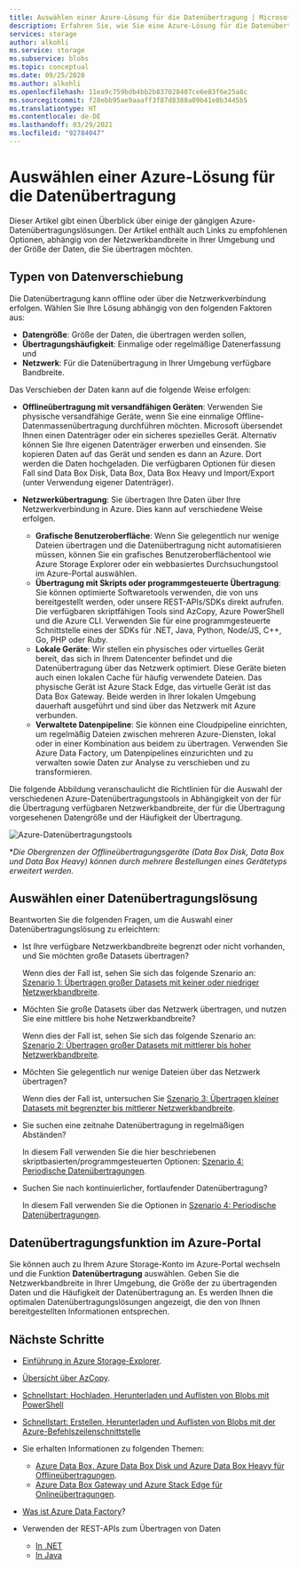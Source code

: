 ```yaml
---
title: Auswählen einer Azure-Lösung für die Datenübertragung | Microsoft-Dokumentation
description: Erfahren Sie, wie Sie eine Azure-Lösung für die Datenübertragung basierend auf der Größe der Daten und der verfügbaren Netzwerkbandbreite in Ihrer Umgebung auswählen.
services: storage
author: alkohli
ms.service: storage
ms.subservice: blobs
ms.topic: conceptual
ms.date: 09/25/2020
ms.author: alkohli
ms.openlocfilehash: 11ea9c759bdb4bb2b837028407ce6e83f6e25a8c
ms.sourcegitcommit: f28ebb95ae9aaaff3f87d8388a09b41e0b3445b5
ms.translationtype: HT
ms.contentlocale: de-DE
ms.lasthandoff: 03/29/2021
ms.locfileid: "92784047"
---
```

# <a name="choose-an-azure-solution-for-data-transfer"></a>Auswählen einer Azure-Lösung für die Datenübertragung

Dieser Artikel gibt einen Überblick über einige der gängigen Azure-Datenübertragungslösungen. Der Artikel enthält auch Links zu empfohlenen Optionen, abhängig von der Netzwerkbandbreite in Ihrer Umgebung und der Größe der Daten, die Sie übertragen möchten.

## <a name="types-of-data-movement"></a>Typen von Datenverschiebung

Die Datenübertragung kann offline oder über die Netzwerkverbindung erfolgen. Wählen Sie Ihre Lösung abhängig von den folgenden Faktoren aus:

- **Datengröße**: Größe der Daten, die übertragen werden sollen,
- **Übertragungshäufigkeit**: Einmalige oder regelmäßige Datenerfassung und
- **Netzwerk**: Für die Datenübertragung in Ihrer Umgebung verfügbare Bandbreite.

Das Verschieben der Daten kann auf die folgende Weise erfolgen:

- **Offlineübertragung mit versandfähigen Geräten**: Verwenden Sie physische versandfähige Geräte, wenn Sie eine einmalige Offline-Datenmassenübertragung durchführen möchten. Microsoft übersendet Ihnen einen Datenträger oder ein sicheres spezielles Gerät. Alternativ können Sie Ihre eigenen Datenträger erwerben und einsenden. Sie kopieren Daten auf das Gerät und senden es dann an Azure. Dort werden die Daten hochgeladen.  Die verfügbaren Optionen für diesen Fall sind Data Box Disk, Data Box, Data Box Heavy und Import/Export (unter Verwendung eigener Datenträger).

- **Netzwerkübertragung**: Sie übertragen Ihre Daten über Ihre Netzwerkverbindung in Azure. Dies kann auf verschiedene Weise erfolgen.

    - **Grafische Benutzeroberfläche**: Wenn Sie gelegentlich nur wenige Dateien übertragen und die Datenübertragung nicht automatisieren müssen, können Sie ein grafisches Benutzeroberflächentool wie Azure Storage Explorer oder ein webbasiertes Durchsuchungstool im Azure-Portal auswählen.
    - **Übertragung mit Skripts oder programmgesteuerte Übertragung**: Sie können optimierte Softwaretools verwenden, die von uns bereitgestellt werden, oder unsere REST-APIs/SDKs direkt aufrufen. Die verfügbaren skriptfähigen Tools sind AzCopy, Azure PowerShell und die Azure CLI. Verwenden Sie für eine programmgesteuerte Schnittstelle eines der SDKs für .NET, Java, Python, Node/JS, C++, Go, PHP oder Ruby.
    - **Lokale Geräte**: Wir stellen ein physisches oder virtuelles Gerät bereit, das sich in Ihrem Datencenter befindet und die Datenübertragung über das Netzwerk optimiert. Diese Geräte bieten auch einen lokalen Cache für häufig verwendete Dateien. Das physische Gerät ist Azure Stack Edge, das virtuelle Gerät ist das Data Box Gateway. Beide werden in Ihrer lokalen Umgebung dauerhaft ausgeführt und sind über das Netzwerk mit Azure verbunden.
    - **Verwaltete Datenpipeline**: Sie können eine Cloudpipeline einrichten, um regelmäßig Dateien zwischen mehreren Azure-Diensten, lokal oder in einer Kombination aus beidem zu übertragen. Verwenden Sie Azure Data Factory, um Datenpipelines einzurichten und zu verwalten sowie Daten zur Analyse zu verschieben und zu transformieren.

Die folgende Abbildung veranschaulicht die Richtlinien für die Auswahl der verschiedenen Azure-Datenübertragungstools in Abhängigkeit von der für die Übertragung verfügbaren Netzwerkbandbreite, der für die Übertragung vorgesehenen Datengröße und der Häufigkeit der Übertragung.

![Azure-Datenübertragungstools](media/storage-choose-data-transfer-solution/azure-data-transfer-options-3.png)

**Die Obergrenzen der Offlineübertragungsgeräte (Data Box Disk, Data Box und Data Box Heavy) können durch mehrere Bestellungen eines Gerätetyps erweitert werden.*

## <a name="selecting-a-data-transfer-solution"></a>Auswählen einer Datenübertragungslösung

Beantworten Sie die folgenden Fragen, um die Auswahl einer Datenübertragungslösung zu erleichtern:

- Ist Ihre verfügbare Netzwerkbandbreite begrenzt oder nicht vorhanden, und Sie möchten große Datasets übertragen?
  
    Wenn dies der Fall ist, sehen Sie sich das folgende Szenario an: [Szenario 1: Übertragen großer Datasets mit keiner oder niedriger Netzwerkbandbreite](storage-solution-large-dataset-low-network.md).
- Möchten Sie große Datasets über das Netzwerk übertragen, und nutzen Sie eine mittlere bis hohe Netzwerkbandbreite?

    Wenn dies der Fall ist, sehen Sie sich das folgende Szenario an: [Szenario 2: Übertragen großer Datasets mit mittlerer bis hoher Netzwerkbandbreite](storage-solution-large-dataset-moderate-high-network.md).
- Möchten Sie gelegentlich nur wenige Dateien über das Netzwerk übertragen?

    Wenn dies der Fall ist, untersuchen Sie [Szenario 3: Übertragen kleiner Datasets mit begrenzter bis mittlerer Netzwerkbandbreite](storage-solution-small-dataset-low-moderate-network.md).
- Sie suchen eine zeitnahe Datenübertragung in regelmäßigen Abständen?

    In diesem Fall verwenden Sie die hier beschriebenen skriptbasierten/programmgesteuerten Optionen: [Szenario 4: Periodische Datenübertragungen](storage-solution-periodic-data-transfer.md).
- Suchen Sie nach kontinuierlicher, fortlaufender Datenübertragung?

    In diesem Fall verwenden Sie die Optionen in [Szenario 4: Periodische Datenübertragungen](storage-solution-periodic-data-transfer.md).

## <a name="data-transfer-feature-in-azure-portal"></a>Datenübertragungsfunktion im Azure-Portal

Sie können auch zu Ihrem Azure Storage-Konto im Azure-Portal wechseln und die Funktion **Datenübertragung** auswählen. Geben Sie die Netzwerkbandbreite in Ihrer Umgebung, die Größe der zu übertragenden Daten und die Häufigkeit der Datenübertragung an. Es werden Ihnen die optimalen Datenübertragungslösungen angezeigt, die den von Ihnen bereitgestellten Informationen entsprechen. 

## <a name="next-steps"></a>Nächste Schritte

- [Einführung in Azure Storage-Explorer](https://azure.microsoft.com/resources/videos/introduction-to-microsoft-azure-storage-explorer/).
- [Übersicht über AzCopy](./storage-use-azcopy-v10.md).
- [Schnellstart: Hochladen, Herunterladen und Auflisten von Blobs mit PowerShell](../blobs/storage-quickstart-blobs-powershell.md)
- [Schnellstart: Erstellen, Herunterladen und Auflisten von Blobs mit der Azure-Befehlszeilenschnittstelle](../blobs/storage-quickstart-blobs-cli.md)
- Sie erhalten Informationen zu folgenden Themen:

    - [Azure Data Box, Azure Data Box Disk und Azure Data Box Heavy für Offlineübertragungen](../../databox/index.yml).
    - [Azure Data Box Gateway und Azure Stack Edge für Onlineübertragungen](../../databox-online/index.yml).
- [Was ist Azure Data Factory](../../data-factory/copy-activity-overview.md)?
- Verwenden der REST-APIs zum Übertragen von Daten

    - [In .NET](/dotnet/api/overview/azure/storage)
    - [In Java](/java/api/overview/azure/storage)